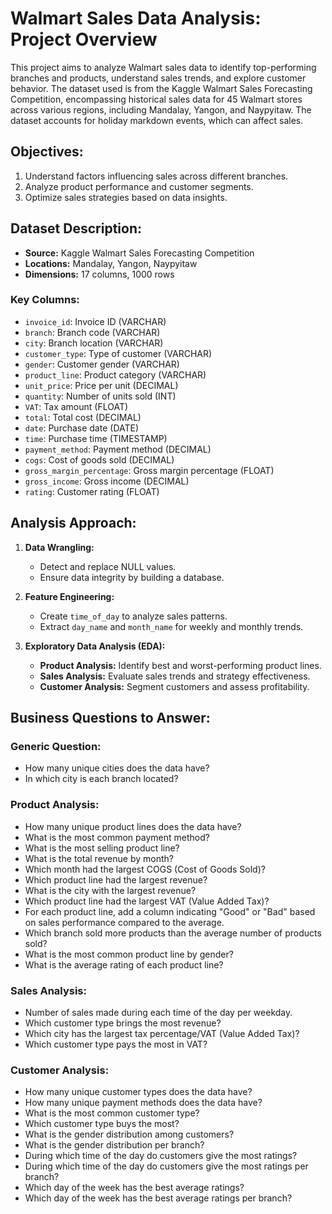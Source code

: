 # Walmart Sales Data Analysis: Project Overview

This project aims to analyze Walmart sales data to identify top-performing branches and products, understand sales trends, and explore customer behavior. The dataset used is from the Kaggle Walmart Sales Forecasting Competition, encompassing historical sales data for 45 Walmart stores across various regions, including Mandalay, Yangon, and Naypyitaw. The dataset accounts for holiday markdown events, which can affect sales.

## Objectives:
1. Understand factors influencing sales across different branches.
2. Analyze product performance and customer segments.
3. Optimize sales strategies based on data insights.

## Dataset Description:
- **Source:** Kaggle Walmart Sales Forecasting Competition
- **Locations:** Mandalay, Yangon, Naypyitaw
- **Dimensions:** 17 columns, 1000 rows

### Key Columns:
- `invoice_id`: Invoice ID (VARCHAR)
- `branch`: Branch code (VARCHAR)
- `city`: Branch location (VARCHAR)
- `customer_type`: Type of customer (VARCHAR)
- `gender`: Customer gender (VARCHAR)
- `product_line`: Product category (VARCHAR)
- `unit_price`: Price per unit (DECIMAL)
- `quantity`: Number of units sold (INT)
- `VAT`: Tax amount (FLOAT)
- `total`: Total cost (DECIMAL)
- `date`: Purchase date (DATE)
- `time`: Purchase time (TIMESTAMP)
- `payment_method`: Payment method (DECIMAL)
- `cogs`: Cost of goods sold (DECIMAL)
- `gross_margin_percentage`: Gross margin percentage (FLOAT)
- `gross_income`: Gross income (DECIMAL)
- `rating`: Customer rating (FLOAT)

## Analysis Approach:
1. **Data Wrangling:**
   - Detect and replace NULL values.
   - Ensure data integrity by building a database.
  
2. **Feature Engineering:**
   - Create `time_of_day` to analyze sales patterns.
   - Extract `day_name` and `month_name` for weekly and monthly trends.
  
3. **Exploratory Data Analysis (EDA):**
   - **Product Analysis:** Identify best and worst-performing product lines.
   - **Sales Analysis:** Evaluate sales trends and strategy effectiveness.
   - **Customer Analysis:** Segment customers and assess profitability.

## Business Questions to Answer:

### Generic Question:
- How many unique cities does the data have?
- In which city is each branch located?

### Product Analysis:
- How many unique product lines does the data have?
- What is the most common payment method?
- What is the most selling product line?
- What is the total revenue by month?
- Which month had the largest COGS (Cost of Goods Sold)?
- Which product line had the largest revenue?
- What is the city with the largest revenue?
- Which product line had the largest VAT (Value Added Tax)?
- For each product line, add a column indicating "Good" or "Bad" based on sales performance compared to the average.
- Which branch sold more products than the average number of products sold?
- What is the most common product line by gender?
- What is the average rating of each product line?

### Sales Analysis:
- Number of sales made during each time of the day per weekday.
- Which customer type brings the most revenue?
- Which city has the largest tax percentage/VAT (Value Added Tax)?
- Which customer type pays the most in VAT?

### Customer Analysis:
- How many unique customer types does the data have?
- How many unique payment methods does the data have?
- What is the most common customer type?
- Which customer type buys the most?
- What is the gender distribution among customers?
- What is the gender distribution per branch?
- During which time of the day do customers give the most ratings?
- During which time of the day do customers give the most ratings per branch?
- Which day of the week has the best average ratings?
- Which day of the week has the best average ratings per branch?
